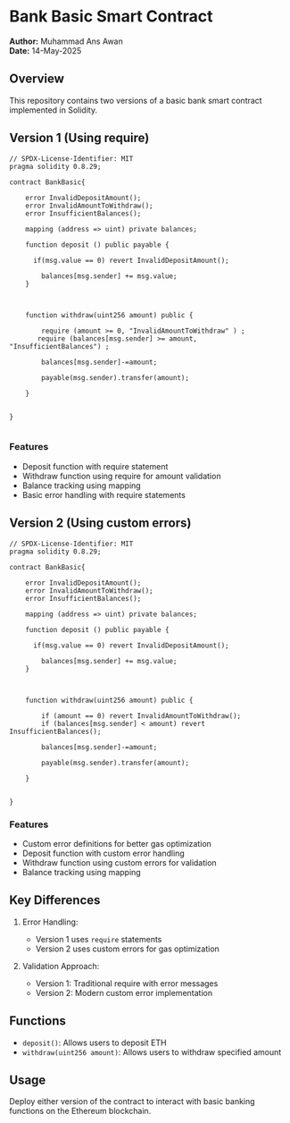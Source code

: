 # Bank Basic Smart Contract

**Author:** Muhammad Ans Awan  
**Date:** 14-May-2025

## Overview
This repository contains two versions of a basic bank smart contract implemented in Solidity.

## Version 1 (Using require)
```
// SPDX-License-Identifier: MIT
pragma solidity 0.8.29;

contract BankBasic{

    error InvalidDepositAmount();
    error InvalidAmountToWithdraw();
    error InsufficientBalances();

    mapping (address => uint) private balances;

    function deposit () public payable {

      if(msg.value == 0) revert InvalidDepositAmount();

        balances[msg.sender] += msg.value;
    }
        
    
    
    function withdraw(uint256 amount) public {

        require (amount >= 0, "InvalidAmountToWithdraw" ) ;
       require (balances[msg.sender] >= amount, "InsufficientBalances") ;

        balances[msg.sender]-=amount;

        payable(msg.sender).transfer(amount);
        
    }

    
}


```

### Features
- Deposit function with require statement
- Withdraw function using require for amount validation
- Balance tracking using mapping
- Basic error handling with require statements

## Version 2 (Using custom errors)
```solidity
// SPDX-License-Identifier: MIT
pragma solidity 0.8.29;

contract BankBasic{

    error InvalidDepositAmount();
    error InvalidAmountToWithdraw();
    error InsufficientBalances();

    mapping (address => uint) private balances;

    function deposit () public payable {

      if(msg.value == 0) revert InvalidDepositAmount();

        balances[msg.sender] += msg.value;
    }
        
    
    
    function withdraw(uint256 amount) public {

        if (amount == 0) revert InvalidAmountToWithdraw();
        if (balances[msg.sender] < amount) revert InsufficientBalances();

        balances[msg.sender]-=amount;

        payable(msg.sender).transfer(amount);
        
    }

    
}

```

### Features
- Custom error definitions for better gas optimization
- Deposit function with custom error handling
- Withdraw function using custom errors for validation
- Balance tracking using mapping

## Key Differences
1. Error Handling:
   - Version 1 uses `require` statements
   - Version 2 uses custom errors for gas optimization

2. Validation Approach:
   - Version 1: Traditional require with error messages
   - Version 2: Modern custom error implementation

## Functions
- `deposit()`: Allows users to deposit ETH
- `withdraw(uint256 amount)`: Allows users to withdraw specified amount

## Usage
Deploy either version of the contract to interact with basic banking functions on the Ethereum blockchain.